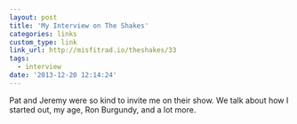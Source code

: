 ```yaml
---
layout: post
title: 'My Interview on The Shakes'
categories: links
custom_type: link
link_url: http://misfitrad.io/theshakes/33
tags:
  - interview
date: '2013-12-20 12:14:24'
---
```

Pat and Jeremy were so kind to invite me on their show. We talk about how I started out, my age, Ron Burgundy, and a lot more.
